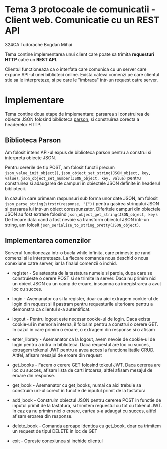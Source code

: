 # Tema 3 protocoale de comunicatii - Client web. Comunicatie cu un REST API

324CA Tudorache Bogdan Mihai

Tema contine implementarea unui client care poate sa trimita **requesturi HTTP** catre un **REST API**.

Clientul functioneaza ca o interfata care comunica cu un server care expune API-ul unei biblioteci online.
Exista cateva comenzi pe care clientul stie sa le interpreteze, si pe care le "imbraca" intr-un request 
catre server.

# Implementare

Tema contine doua etape de implementare: parsarea si construirea de obiecte JSON folosind biblioteca 
[parson](https://github.com/kgabis/parson), si construirea corecta a headerelor HTTP. 

## Biblioteca Parson

Am folosit intens API-ul expus de biblioteca parson pentru a construi si interpreta obiecte JSON. 

Pentru cererile de tip POST, am folosit functii precum ```json_value_init_object()```, 
```json_object_set_string(JSON_object, key, value)```, ```json_object_set_number(JSON_object, key, value)``` 
pentru construirea si adaugarea de campuri in obiectele JSON definite in headerul bibliotecii. 

In cazul in care primeam raspunsuri sub forma unor date JSON, am folosit ```json_parse_string(strstr(response, "{"))```
pentru gasirea stringului JSON si parsarea lui intr-un obiect corespunzator. Diferitele campuri din obiectele JSON
au fost extrase folosind ```json_object_get_string(JSON_object, key)```. De fiecare data cand a fost nevoie sa transform
obiectul JSON intr-un string, am folosit ```json_serialize_to_string_pretty(JSON_object)```.

## Implementarea comenzilor

Serverul functioneaza intr-o bucla while infinita, care primeste pe rand comenzi si le interpreteaza. La fiecare
comanda noua deschid o noua conexiune catre server, iar la finalul comenzii o inchid.

* register - Se asteapta de la tastatura numele si parola, dupa care se construieste o cerere POST si 
se trimite la server. Daca nu primim nici un obiect JSON cu un camp de eroare, inseamna ca inregistrarea
a avut loc cu succes.

* login - Asemanator ca si la register, doar ca aici extragem cookie-ul de login din request si il pastram
pentru requesturile ulterioare pentru a demonstra ca clientul s-a autentificat.

* logout - Pentru logout este necesar cookie-ul de login. Daca exista cookie-ul in memoria interna, il folosim
pentru a construi o cerere GET. In cazul in care primim o eroare, o extragem din response si o afisam

* enter_library - Asemanator ca la logout, avem nevoie de cookie-ul de login pentru a intra in biblioteca. Daca
requestul are loc cu succes, extragem tokenul JWT pentru a avea acces la functionalitatile CRUD. Altfel, afisam
mesajul de eroare din request

* get_books - Facem o cerere GET folosind tokeul JWT. Daca cererea are loc cu succes, afisam lista de carti 
intoarsa, altfel afisam mesajul de eroare din response.

* get_book - Asemanator cu get_books, numai ca aici trebuie sa construim url-ul corect in functie de inputul
primit de la tastatura

* add_book - Construim obiectul JSON pentru cererea POST in functie de inputul primit de la tastatura, si 
trimitem requestul cu tot cu tokenul JWT. In caz ca nu primim nici o eroare, cartea s-a adaugat cu succes, 
altfel afisam eroarea din response.

* delete_book - Comanda aproape identica cu get_book, doar ca trimitem un request de tipul DELETE in loc de GET

* exit - Opreste conexiunea si inchide clientul
